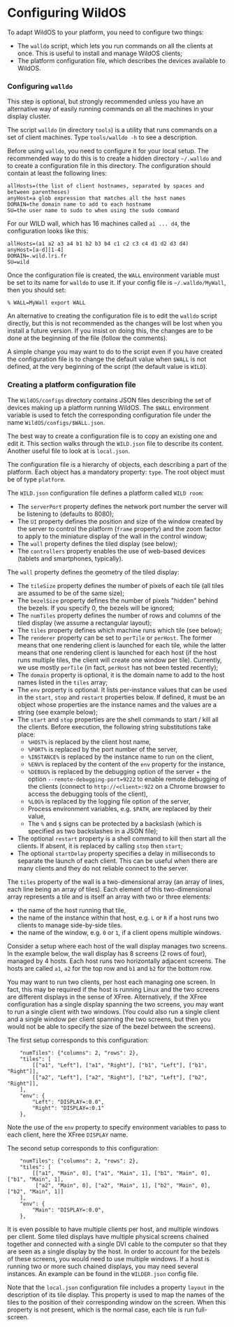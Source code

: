 Configuring WildOS
========

To adapt WildOS to your platform, you need to configure two things:

- The `walldo` script, which lets you run commands on all the clients at once. This is useful to install and manage WildOS clients;
- The platform configuration file, which describes the devices available to WildOS.

### Configuring `walldo` ###

This step is optional, but strongly recommended unless you have an alternative way of easily running commands on all the machines in your display cluster.

The script `walldo` (in directory `tools`) is a utility that runs commands on a set of client machines. Type `tools/walldo -h` to see a description.

Before using `walldo`, you need to configure it for your local setup. The recommended way to do this is to create a hidden directory `~/.walldo` and to create a configuration file in this directory. The configuration should contain at least the following lines:

	allHosts=(the list of client hostnames, separated by spaces and between parentheses)
	anyHost=a glob expression that matches all the host names
	DOMAIN=the domain name to add to each hostname
	SU=the user name to sudo to when using the sudo command

For our WILD wall, which has 16 machines called `a1 ... d4`, the configuration looks like this:

	allHosts=(a1 a2 a3 a4 b1 b2 b3 b4 c1 c2 c3 c4 d1 d2 d3 d4)
	anyHost=[a-d][1-4]
	DOMAIN=.wild.lri.fr
	SU=wild

Once the configuration file is created, the `WALL` environment variable must be set to its name for `walldo` to use it. If your config file is `~/.walldo/MyWall`, then you should set:

	% WALL=MyWall export WALL

An alternative to creating the configuration file is to edit the `walldo` script directly, but this is not recommended as the changes will be lost when you install a future version. If you insist on doing this, the changes are to be done at the beginning of the file (follow the comments).

A simple change you may want to do to the script even if you have created the configuration file is to change the default value when `$WALL` is not defined, at the very beginning of the script (the default value is `WILD`).

### Creating a platform configuration file ###

The `WildOS/configs` directory contains JSON files describing the set of devices making up a platform running WildOS.
The `$WALL` environment variable is used to fetch the corresponding configuration file under the name `WildOS/configs/$WALL.json`.

The best way to create a configuration file is to copy an existing one and edit it.
This section walks through the `WILD.json` file to describe its content. Another useful file to look at is `local.json`.

The configuration file is a hierarchy of objects, each describing a part of the platform.
Each object has a mandatory property: `type`. The root object must be of type `platform`.

The `WILD.json` configuration file defines a platform called `WILD room`:

- The `serverPort` property defines the network port number the server will be listening to (defaults to 8080);
- The `UI` property defines the position and size of the window created by the server to control the platform (`frame` property) and the zoom factor to apply to the miniature display of the wall in the control window;
- The `wall` property defines the tiled display (see below);
- The `controllers` property enables the use of web-based devices (tablets and smartphones, typically).

The `wall` property defines the geometry of the tiled display:

- The `tileSize` property defines the number of pixels of each tile (all tiles are assumed to be of the same size);
- The `bezelSize` property defines the number of pixels "hidden" behind the bezels. If you specify 0, the bezels will be ignored;
- The `numTiles` property defines the number of rows and columns of the tiled display (we assume a rectangular layout);
- The `tiles` property defines which machine runs which tile (see below);
- The `renderer` property can be set to `perTile` or `perHost`. The former means that one rendering client is launched for each tile, while the latter means that one rendering client is launched for each host (if the host runs multiple tiles, the client will create one window per tile). Currently, we use mostly `perTile` (in fact, `perHost` has not been tested recently);
- The `domain` property is optional, it is the domain name to add to the host names listed in the `tiles` array;
- The `env` property is optional. It lists per-instance values that can be used in the `start`, `stop` and `restart` properties below. If defined, it must be an object whose properties are the instance names and the values are a string (see example below);
- The `start` and `stop` properties are the shell commands to start / kill all the clients. Before execution, the following string substitutions take place: 
	- `%HOST%` is replaced by the client host name, 
	- `%PORT%` is replaced by the port number of the server, 
	- `%INSTANCE%` is replaced by the instance name to run on the client, 
	- `%ENV%` is replaced by the content of the `env` property for the instance, 
	- `%DEBUG%` is replaced by the debugging option of the server + the option `--remote-debugging-port=9222` to enable remote debugging of the clients (connect to `http://<client>:922` on a Chrome browser to access the debugging tools of the client),
	- `%LOG%` is replaced by the logging file option of the server,
	- Process environment variables, e.g. `$PATH`, are replaced by their value,
	- The `%` and `$` signs can be protected by a backslash (which is specified as two backslashes in a JSON file);
- The optional `restart` property is a shell command to kill then start all the clients. If absent, it is replaced by calling `stop` then `start`;
- The optional `startDelay` property specifies a delay in milliseconds to separate the launch of each client. This can be useful when there are many clients and they do not reliable connect to the server.

The `tiles` property of the wall is a two-dimensional array (an array of lines, each line being an array of tiles). Each element of this two-dimensional array represents a tile and is itself an array with two or three elements:

- the name of the host running that tile,
- the name of the instance within that host, e.g. `L` or `R` if a host runs two clients to manage side-by-side tiles.
- the name of the window, e.g. `0` or `1`, if a client opens multiple windows.

Consider a setup where each host of the wall display manages two screens. In the example below, the wall display has 8 screens (2 rows of four), managed by 4 hosts. Each host runs two horizontally adjacent screens. The hosts are called `a1`, `a2` for the top row and `b1` and `b2` for the bottom row.

You may want to run two clients, per host each managing one screen. In fact, this may be required if the host is running Linux and the two screens are different displays in the sense of XFree. Alternatively, if the XFree configuration has a single display spanning the two screens, you may want to run a single client with two windows. (You could also run a single client and a single window per client spanning the two screens, but then you would not be able to specify the size of the bezel between the screens).

The first setup corresponds to this configuration:

```
	"numTiles": {"columns": 2, "rows": 2},
	"tiles": [
		[["a1", "Left"], ["a1", "Right"], ["b1", "Left"], ["b1", "Right"]],
		[["a2", "Left"], ["a2", "Right"], ["b2", "Left"], ["b2", "Right"]],
	],
	"env": {
		"Left": "DISPLAY=:0.0",
		"Right": "DISPLAY=:0.1"
	},

```

Note the use of the `env` property to specify environment variables to pass to each client, here the XFree `DISPLAY` name.

The second setup corresponds to this configuration:

```
	"numTiles": {"columns": 2, "rows": 2},
	"tiles": [
		[["a1", "Main", 0], ["a1", "Main", 1], ["b1", "Main", 0], ["b1", "Main", 1],
		 ["a2", "Main", 0], ["a2", "Main", 1], ["b2", "Main", 0], ["b2", "Main", 1]]
	],
	"env": {
		"Main": "DISPLAY=:0.0",
	},
```

It is even possible to have multiple clients per host, and multiple windows per client. Some tiled displays have multiple physical screens chained together and connected with a single DVI cable to the computer so that they are seen as a single display by the host. In order to account for the bezels of these screens, you would need to use multiple windows. If a host is running two or more such chained displays, you may need several instances. An example can be found in the `WILDER.json` config file.

Note that the `local.json` configuration file includes a property `layout` in the description of its tile display.
This property is used to map the names of the tiles to the position of their corresponding window on the screen.
When this property is not present, which is the normal case, each tile is run full-screen.

